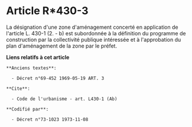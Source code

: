 # Article R*430-3

La désignation d'une zone d'aménagement concerté en application de l'article L. 430-1 (2. - b) est subordonnée à la
définition du programme de construction par la collectivité publique intéressée et à l'approbation du plan d'aménagement de
la zone par le préfet.

**Liens relatifs à cet article**

	**Anciens textes**:

	  - Décret n°69-452 1969-05-19 ART. 3

	**Cite**:

	  - Code de l'urbanisme - art. L430-1 (Ab)

	**Codifié par**:

	  - Décret n°73-1023 1973-11-08
